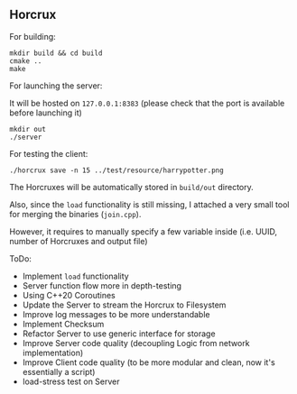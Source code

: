 ## Horcrux

For building:

```commandline
mkdir build && cd build
cmake ..
make
```

For launching the server:

It will be hosted on `127.0.0.1:8383` (please check that the port is available before launching it)

```commandline
mkdir out
./server
```

For testing the client:

```commandline
./horcrux save -n 15 ../test/resource/harrypotter.png
```

The Horcruxes will be automatically stored in `build/out` directory.

Also, since the `load` functionality is still missing, I attached a very small tool for merging the
binaries (`join.cpp`).

However, it requires to manually specify a few variable inside (i.e. UUID, number of Horcruxes and output file)

ToDo:

- Implement `load` functionality
- Server function flow more in depth-testing
- Using C++20 Coroutines
- Update the Server to stream the Horcrux to Filesystem
- Improve log messages to be more understandable
- Implement Checksum
- Refactor Server to use generic interface for storage
- Improve Server code quality (decoupling Logic from network implementation)
- Improve Client code quality (to be more modular and clean, now it's essentially a script)
- load-stress test on Server
